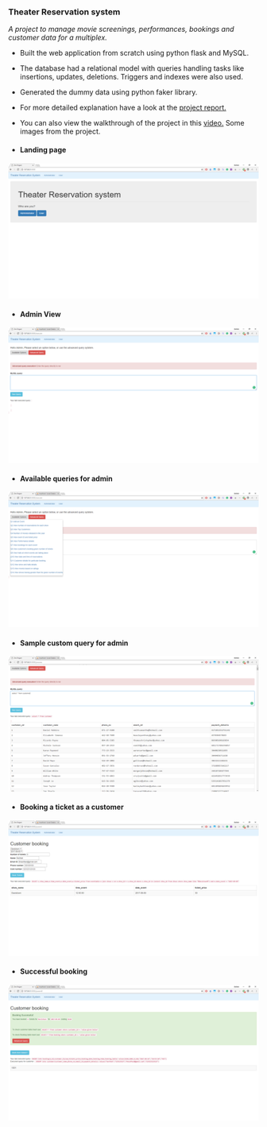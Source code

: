 ### Theater Reservation system

*A project to manage movie screenings, performances, bookings and customer data for a multiplex.*

* Built the web application from scratch using python flask and MySQL.
* The database had a relational model with queries handling tasks like insertions, updates, deletions. Triggers and indexes were also used.
* Generated the dummy data using python faker library.
* For more detailed explanation have a look at the [project report.](ProjectReport.pdf)
* You can also view the walkthrough of the project in this [video.](https://www.youtube.com/watch?v=ASg02X8B7UQ&feature=youtu.be)
Some images from the project.

* #### Landing page
![alt text](landing.png)

* #### Admin View
![alt text](admin.png)

* #### Available queries for admin
![alt text](availableoptions.png)

* #### Sample custom query for admin
![alt text](samplecustomquery.png)

* #### Booking a ticket as a customer
![alt text](bookingticket.png)

* #### Successful booking
![alt text](successbooking.png)




